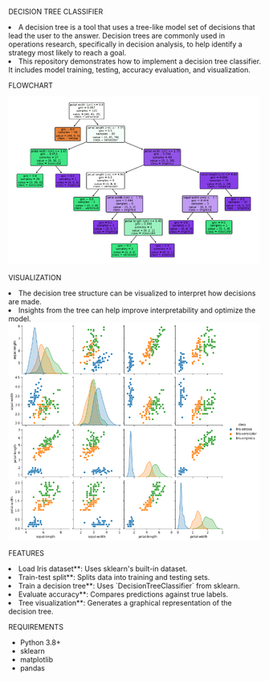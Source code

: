 DECISION TREE CLASSIFIER

<li>A decision tree is a tool that uses a tree-like model set of decisions that lead the user to the answer. Decision trees are commonly used in operations research, specifically in decision analysis, to help identify a strategy most likely to reach a goal.
<li>This repository demonstrates how to implement a decision tree classifier. It includes model training, testing, accuracy evaluation, and visualization.

FLOWCHART

<img width="500" alt="image" src = "https://github.com/Madan1710/Decision-tree-classifier/blob/main/FlowChart.png">

VISUALIZATION

<LI>The decision tree structure can be visualized to interpret how decisions are made.
<LI>Insights from the tree can help improve interpretability and optimize the model.


<img width="500" alt="image" src = "https://github.com/Madan1710/Decision-tree-classifier/blob/main/Visualization.png">


FEATURES
<li>Load Iris dataset**: Uses sklearn's built-in dataset.
<li>Train-test split**: Splits data into training and testing sets.
<li>Train a decision tree**: Uses `DecisionTreeClassifier` from sklearn.
<li>Evaluate accuracy**: Compares predictions against true labels.
<li>Tree visualization**: Generates a graphical representation of the decision tree.

REQUIREMENTS
- Python 3.8+
- sklearn
- matplotlib
- pandas


